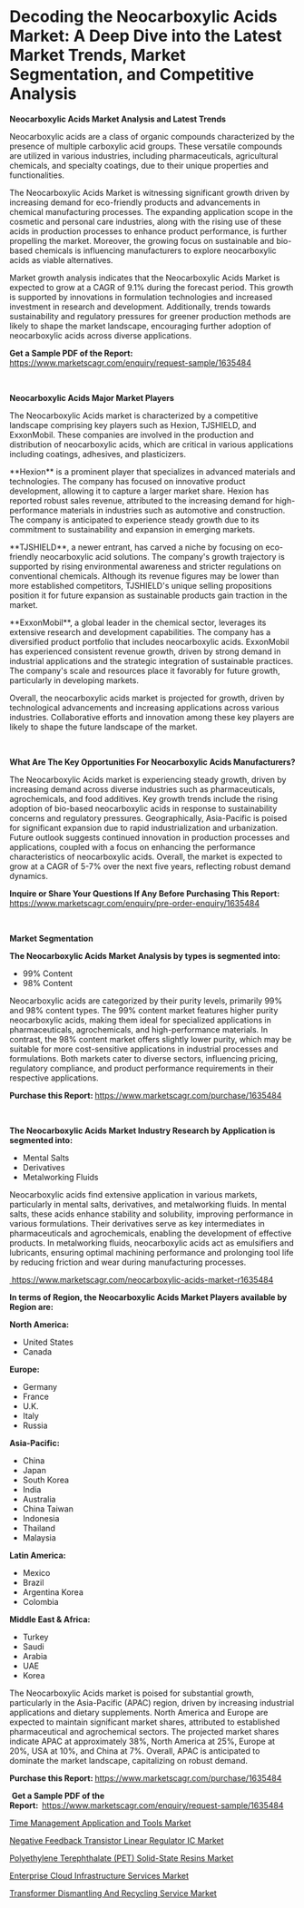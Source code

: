 <p><h1>Decoding the Neocarboxylic Acids Market: A Deep Dive into the Latest Market Trends, Market Segmentation, and Competitive Analysis</h1></p><p><strong>Neocarboxylic Acids Market Analysis and Latest Trends</strong></p>
<p><p>Neocarboxylic acids are a class of organic compounds characterized by the presence of multiple carboxylic acid groups. These versatile compounds are utilized in various industries, including pharmaceuticals, agricultural chemicals, and specialty coatings, due to their unique properties and functionalities. </p><p>The Neocarboxylic Acids Market is witnessing significant growth driven by increasing demand for eco-friendly products and advancements in chemical manufacturing processes. The expanding application scope in the cosmetic and personal care industries, along with the rising use of these acids in production processes to enhance product performance, is further propelling the market. Moreover, the growing focus on sustainable and bio-based chemicals is influencing manufacturers to explore neocarboxylic acids as viable alternatives.</p><p>Market growth analysis indicates that the Neocarboxylic Acids Market is expected to grow at a CAGR of 9.1% during the forecast period. This growth is supported by innovations in formulation technologies and increased investment in research and development. Additionally, trends towards sustainability and regulatory pressures for greener production methods are likely to shape the market landscape, encouraging further adoption of neocarboxylic acids across diverse applications.</p></p>
<p><strong>Get a Sample PDF of the Report:&nbsp;</strong> <a href="https://www.marketscagr.com/enquiry/request-sample/1635484?utm_campaign=1848&utm_medium=2&utm_source=Github&utm_content=ia&utm_term=07122024&utm_id=neocarboxylic-acids">https://www.marketscagr.com/enquiry/request-sample/1635484</a></p>
<p>&nbsp;</p>
<p><strong>Neocarboxylic Acids Major Market Players</strong></p>
<p><p>The Neocarboxylic Acids market is characterized by a competitive landscape comprising key players such as Hexion, TJSHIELD, and ExxonMobil. These companies are involved in the production and distribution of neocarboxylic acids, which are critical in various applications including coatings, adhesives, and plasticizers.</p><p>**Hexion** is a prominent player that specializes in advanced materials and technologies. The company has focused on innovative product development, allowing it to capture a larger market share. Hexion has reported robust sales revenue, attributed to the increasing demand for high-performance materials in industries such as automotive and construction. The company is anticipated to experience steady growth due to its commitment to sustainability and expansion in emerging markets.</p><p>**TJSHIELD**, a newer entrant, has carved a niche by focusing on eco-friendly neocarboxylic acid solutions. The company's growth trajectory is supported by rising environmental awareness and stricter regulations on conventional chemicals. Although its revenue figures may be lower than more established competitors, TJSHIELD's unique selling propositions position it for future expansion as sustainable products gain traction in the market.</p><p>**ExxonMobil**, a global leader in the chemical sector, leverages its extensive research and development capabilities. The company has a diversified product portfolio that includes neocarboxylic acids. ExxonMobil has experienced consistent revenue growth, driven by strong demand in industrial applications and the strategic integration of sustainable practices. The company's scale and resources place it favorably for future growth, particularly in developing markets.</p><p>Overall, the neocarboxylic acids market is projected for growth, driven by technological advancements and increasing applications across various industries. Collaborative efforts and innovation among these key players are likely to shape the future landscape of the market.</p></p>
<p>&nbsp;</p>
<p><strong>What Are The Key Opportunities For Neocarboxylic Acids Manufacturers?</strong></p>
<p><p>The Neocarboxylic Acids market is experiencing steady growth, driven by increasing demand across diverse industries such as pharmaceuticals, agrochemicals, and food additives. Key growth trends include the rising adoption of bio-based neocarboxylic acids in response to sustainability concerns and regulatory pressures. Geographically, Asia-Pacific is poised for significant expansion due to rapid industrialization and urbanization. Future outlook suggests continued innovation in production processes and applications, coupled with a focus on enhancing the performance characteristics of neocarboxylic acids. Overall, the market is expected to grow at a CAGR of 5-7% over the next five years, reflecting robust demand dynamics.</p></p>
<p><strong>Inquire or Share Your Questions If Any Before Purchasing This Report:</strong> <a href="https://www.marketscagr.com/enquiry/pre-order-enquiry/1635484?utm_campaign=1848&utm_medium=2&utm_source=Github&utm_content=ia&utm_term=07122024&utm_id=neocarboxylic-acids">https://www.marketscagr.com/enquiry/pre-order-enquiry/1635484</a></p>
<p>&nbsp;</p>
<p><strong>Market Segmentation</strong></p>
<p><strong>The Neocarboxylic Acids Market Analysis by types is segmented into:</strong></p>
<p><ul><li>99% Content</li><li>98% Content</li></ul></p>
<p><p>Neocarboxylic acids are categorized by their purity levels, primarily 99% and 98% content types. The 99% content market features higher purity neocarboxylic acids, making them ideal for specialized applications in pharmaceuticals, agrochemicals, and high-performance materials. In contrast, the 98% content market offers slightly lower purity, which may be suitable for more cost-sensitive applications in industrial processes and formulations. Both markets cater to diverse sectors, influencing pricing, regulatory compliance, and product performance requirements in their respective applications.</p></p>
<p><strong>Purchase this Report:&nbsp;</strong><a href="https://www.marketscagr.com/purchase/1635484?utm_campaign=1848&utm_medium=2&utm_source=Github&utm_content=ia&utm_term=07122024&utm_id=neocarboxylic-acids">https://www.marketscagr.com/purchase/1635484</a></p>
<p>&nbsp;</p>
<p><strong>The Neocarboxylic Acids Market Industry Research by Application is segmented into:</strong></p>
<p><ul><li>Mental Salts</li><li>Derivatives</li><li>Metalworking Fluids</li></ul></p>
<p><p>Neocarboxylic acids find extensive application in various markets, particularly in mental salts, derivatives, and metalworking fluids. In mental salts, these acids enhance stability and solubility, improving performance in various formulations. Their derivatives serve as key intermediates in pharmaceuticals and agrochemicals, enabling the development of effective products. In metalworking fluids, neocarboxylic acids act as emulsifiers and lubricants, ensuring optimal machining performance and prolonging tool life by reducing friction and wear during manufacturing processes.</p></p>
<p><a href="https://www.marketscagr.com/neocarboxylic-acids-market-r1635484?utm_campaign=1848&utm_medium=2&utm_source=Github&utm_content=ia&utm_term=07122024&utm_id=neocarboxylic-acids">&nbsp;https://www.marketscagr.com/neocarboxylic-acids-market-r1635484</a></p>
<p><strong>In terms of Region, the Neocarboxylic Acids Market Players available by Region are:</strong></p>
<p>
    <p> <strong> North America: </strong>
        <ul>
            <li>United States</li>
            <li>Canada</li>
        </ul>
        </p> 
    <p> <strong> Europe: </strong>
        <ul>
            <li>Germany</li>
            <li>France</li>
            <li>U.K.</li>
            <li>Italy</li>
            <li>Russia</li>
        </ul>
        </p> 
    <p> <strong> Asia-Pacific: </strong>
        <ul>
            <li>China</li>
            <li>Japan</li>
            <li>South Korea</li>
            <li>India</li>
            <li>Australia</li>
            <li>China Taiwan</li>
            <li>Indonesia</li>
            <li>Thailand</li>
            <li>Malaysia</li>
        </ul>
        </p> 
    <p> <strong> Latin America: </strong>
        <ul>
            <li>Mexico</li>
            <li>Brazil</li>
            <li>Argentina Korea</li>
            <li>Colombia</li>
        </ul>
        </p> 
    <p> <strong> Middle East & Africa: </strong>
        <ul>
            <li>Turkey</li>
            <li>Saudi</li>
            <li>Arabia</li>
            <li>UAE</li>
            <li>Korea</li>
        </ul>
    </p>
    </p>
<p><p>The Neocarboxylic Acids market is poised for substantial growth, particularly in the Asia-Pacific (APAC) region, driven by increasing industrial applications and dietary supplements. North America and Europe are expected to maintain significant market shares, attributed to established pharmaceutical and agrochemical sectors. The projected market shares indicate APAC at approximately 38%, North America at 25%, Europe at 20%, USA at 10%, and China at 7%. Overall, APAC is anticipated to dominate the market landscape, capitalizing on robust demand.</p></p>
<p><strong>Purchase this Report: </strong><a href="https://www.marketscagr.com/purchase/1635484?utm_campaign=1848&utm_medium=2&utm_source=Github&utm_content=ia&utm_term=07122024&utm_id=neocarboxylic-acids">https://www.marketscagr.com/purchase/1635484</a></p>
<p>&nbsp;<strong>Get a Sample PDF of the Report:&nbsp;&nbsp;</strong><a href="https://www.marketscagr.com/enquiry/request-sample/1635484?utm_campaign=1848&utm_medium=2&utm_source=Github&utm_content=ia&utm_term=07122024&utm_id=neocarboxylic-acids">https://www.marketscagr.com/enquiry/request-sample/1635484</a></p>
<p><strong></strong></p>
<p><p><a href="https://www.linkedin.com/pulse/t-insight-dial-ziosf?utm_campaign=1848&utm_medium=2&utm_source=Github&utm_content=ia&utm_term=07122024&utm_id=neocarboxylic-acids">Time Management Application and Tools Market</a></p><p><a href="https://issuu.com/reportprime-2/docs/negative-feedback-transistor-linear-regulator-ic-m?utm_campaign=1848&utm_medium=2&utm_source=Github&utm_content=ia&utm_term=07122024&utm_id=neocarboxylic-acids">Negative Feedback Transistor Linear Regulator IC Market</a></p><p><a href="https://github.com/marloy8/Market-Research-Report-List-6/blob/main/polyethylene-terephthalate-pet-solid-state-resins-market.md?utm_campaign=1848&utm_medium=2&utm_source=Github&utm_content=ia&utm_term=07122024&utm_id=neocarboxylic-acids">Polyethylene Terephthalate (PET) Solid-State Resins Market</a></p><p><a href="https://issuu.com/reportprime-2/docs/enterprise-cloud-infrastructure-services-market-si?utm_campaign=1848&utm_medium=2&utm_source=Github&utm_content=ia&utm_term=07122024&utm_id=neocarboxylic-acids">Enterprise Cloud Infrastructure Services Market</a></p><p><a href="https://www.linkedin.com/pulse/t-insight-dial-ziosf?utm_campaign=1848&utm_medium=2&utm_source=Github&utm_content=ia&utm_term=07122024&utm_id=neocarboxylic-acids">Transformer Dismantling And Recycling Service Market</a></p></p>